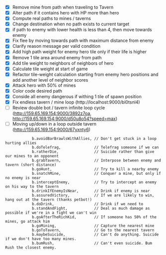 - [x] Remove mine from path when traveling to Tavern
- [x] Alter path if it contains hero with HP more than hero
- [x] Compute real paths to mines / taverns
- [x] Change destination when no path exists to current target
- [x] if path to enemy with lower health is less than 4, then move towards enemy
- [x] Fix flee by moving towards path with maximum distance from enemy
- [x] Clarify reason message per valid condition
- [x] Add high path weight for enemy hero tile only if their life is higher
- [x] Remove 1 tile area around enemy from path
- [x] Add tile weight to neighbors of neighbors of hero
- [x] Calculate tile weight at start of game
- [x] Refactor tile-weight calculation starting from enemy hero positions and add another level of neighbor scores
- [x] Attack hero with 50% of mines
- [x] Color code desired path
- [x] Conside all enemy dangerous if withing 1 tile of spawn position
- [x] Fix endless tavern / mine loop (http://localhost:9000/bl0tsnl4)
- [ ] Review double bot / tavern infinite loop cycle (http://159.65.169.154:9000/3892z7oa, http://159.65.169.154:9000/d50u8o54?speed=max)
- [ ] Moving up/down in a loop outside tavern (http://159.65.169.154:9000/67yxnty6)
<!-- - [ ] If enemy with higher health in path, then seek next closest objective -->

                b.avoidBarBrawlsWithAllies, // Don't get stuck in a loop hurting allies
                b.doTelefrag,               // Telefrag someone if we can
                b.ratherDie,                // Suicide rather than give our mines to an opponent
                b.grabTavern,               // Interpose between enemy and tavern (short distance)
                b.goHunt,                   // Try to kill a nearby enemy
                b.snatchMine,               // Conquer a mine, but only if no enemy is near
                b.interceptEnemy,           // Try to intercept an enemy on his way to the tavern
                b.drinkIfEnemyIsNear,       // Drink if enemy is near
                b.assuredVictory,           // If we are likely to win, hang out at the tavern (thanks petbot!)
                b.doDrink,                  // Drink if we need to
                b.standAndFight,            // Deal as much damage as possible if we're in a fight we can't win
                b.goAfterTheRichKid,        // If someone has 50% of the mines, go attack him
                b.goMining,                 // Capture the nearest mine
                b.goToTavern,               // Go to the nearest tavern
                b.maybeSuicide,             // Can't do anything. Suicide if we don't have too many mines.
                b.bumRush,                  // Can't even suicide. Bum Rush the closest enemy.

